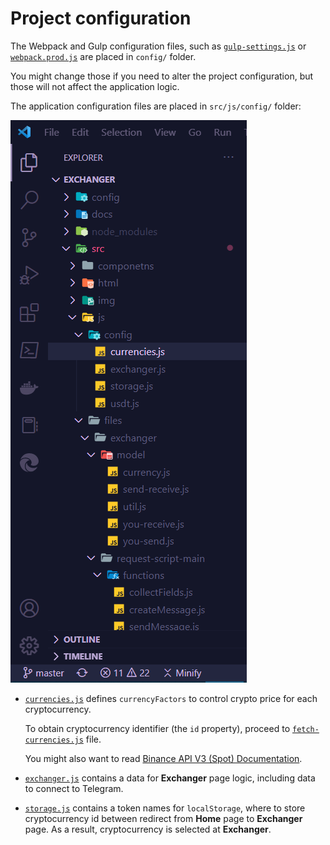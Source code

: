 # Project configuration

The Webpack and Gulp configuration files, such as [`gulp-settings.js`](../config/gulp-settings.js) or [`webpack.prod.js`](../config/webpack.prod.js) are placed in `config/` folder.

You might change those if you need to alter the project configuration, but those will not affect the application logic.

The application configuration files are placed in `src/js/config/` folder:

![Config structure](./img/config_structure.png)

- [`currencies.js`](../src/js/config/currencies.js) defines `currencyFactors` to control crypto price for each cryptocurrency.

    To obtain cryptocurrency identifier (the `id` property), proceed to [`fetch-currencies.js`](../src/js/files/fetch-currencies.js) file.

    You might also want to read [Binance API V3 (Spot) Documentation](https://binance-docs.github.io/apidocs/spot/en).

- [`exchanger.js`](../src/js/config/exchanger.js) contains a data for **Exchanger** page logic, including data to connect to Telegram.

- [`storage.js`](../src/js/config/storage.js) contains a token names for `localStorage`, where to store cryptocurrency id between redirect from **Home** page to **Exchanger** page. As a result, cryptocurrency is selected at **Exchanger**.

